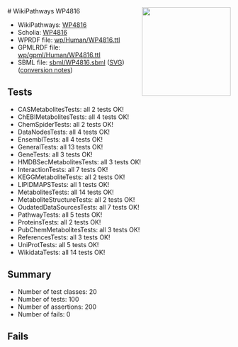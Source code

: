 <img style="float: right; width: 200px" src="../logo.png" />
# WikiPathways WP4816

* WikiPathways: [WP4816](https://identifiers.org/wikipathways:WP4816)
* Scholia: [WP4816](https://scholia.toolforge.org/wikipathways/WP4816)
* WPRDF file: [wp/Human/WP4816.ttl](../wp/Human/WP4816.ttl)
* GPMLRDF file: [wp/gpml/Human/WP4816.ttl](../wp/gpml/Human/WP4816.ttl)
* SBML file: [sbml/WP4816.sbml](../sbml/WP4816.sbml) ([SVG](../sbml/WP4816.svg)) ([conversion notes](../sbml/WP4816.txt))

## Tests
* CASMetabolitesTests: all 2 tests OK!
* ChEBIMetabolitesTests: all 4 tests OK!
* ChemSpiderTests: all 2 tests OK!
* DataNodesTests: all 4 tests OK!
* EnsemblTests: all 4 tests OK!
* GeneralTests: all 13 tests OK!
* GeneTests: all 3 tests OK!
* HMDBSecMetabolitesTests: all 3 tests OK!
* InteractionTests: all 7 tests OK!
* KEGGMetaboliteTests: all 2 tests OK!
* LIPIDMAPSTests: all 1 tests OK!
* MetabolitesTests: all 14 tests OK!
* MetaboliteStructureTests: all 2 tests OK!
* OudatedDataSourcesTests: all 7 tests OK!
* PathwayTests: all 5 tests OK!
* ProteinsTests: all 2 tests OK!
* PubChemMetabolitesTests: all 3 tests OK!
* ReferencesTests: all 3 tests OK!
* UniProtTests: all 5 tests OK!
* WikidataTests: all 14 tests OK!


## Summary

* Number of test classes: 20
* Number of tests: 100
* Number of assertions: 200
* Number of fails: 0

## Fails

